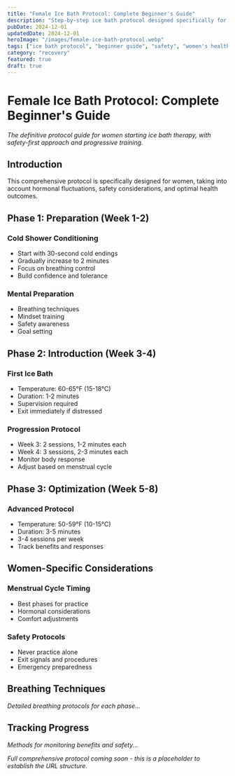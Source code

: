 ```yaml
---
title: "Female Ice Bath Protocol: Complete Beginner's Guide"
description: "Step-by-step ice bath protocol designed specifically for women. Learn optimal timing, temperature, duration, and safety for maximum health benefits."
pubDate: 2024-12-01
updatedDate: 2024-12-01
heroImage: "/images/female-ice-bath-protocol.webp"
tags: ["ice bath protocol", "beginner guide", "safety", "women's health"]
category: "recovery"
featured: true
draft: true
---
```


# Female Ice Bath Protocol: Complete Beginner's Guide

*The definitive protocol guide for women starting ice bath therapy, with safety-first approach and progressive training.*

## Introduction

This comprehensive protocol is specifically designed for women, taking into account hormonal fluctuations, safety considerations, and optimal health outcomes.

## Phase 1: Preparation (Week 1-2)

### Cold Shower Conditioning
- Start with 30-second cold endings
- Gradually increase to 2 minutes
- Focus on breathing control
- Build confidence and tolerance

### Mental Preparation
- Breathing techniques
- Mindset training
- Safety awareness
- Goal setting

## Phase 2: Introduction (Week 3-4)

### First Ice Bath
- Temperature: 60-65°F (15-18°C)
- Duration: 1-2 minutes
- Supervision required
- Exit immediately if distressed

### Progression Protocol
- Week 3: 2 sessions, 1-2 minutes each
- Week 4: 3 sessions, 2-3 minutes each
- Monitor body response
- Adjust based on menstrual cycle

## Phase 3: Optimization (Week 5-8)

### Advanced Protocol
- Temperature: 50-59°F (10-15°C)
- Duration: 3-5 minutes
- 3-4 sessions per week
- Track benefits and responses

## Women-Specific Considerations

### Menstrual Cycle Timing
- Best phases for practice
- Hormonal considerations
- Comfort adjustments

### Safety Protocols
- Never practice alone
- Exit signals and procedures
- Emergency preparedness

## Breathing Techniques

*Detailed breathing protocols for each phase...*

## Tracking Progress

*Methods for monitoring benefits and safety...*

*Full comprehensive protocol coming soon - this is a placeholder to establish the URL structure.*